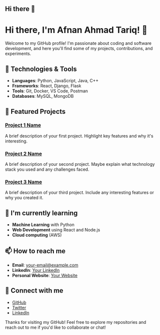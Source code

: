 ## Hi there 👋

<!--
**afnanahmadtariq/afnanahmadtariq** is a ✨ _special_ ✨ repository because its `README.md` (this file) appears on your GitHub profile.

Here are some ideas to get you started:

- 🔭 I’m currently working on ...
- 🌱 I’m currently learning ...
- 👯 I’m looking to collaborate on ...
- 🤔 I’m looking for help with ...
- 💬 Ask me about ...
- 📫 How to reach me: ...
- 😄 Pronouns: ...
- ⚡ Fun fact: ...
-->


# Hi there, I'm Afnan Ahmad Tariq! 👋

Welcome to my GitHub profile! I'm passionate about coding and software development, and here you'll find some of my projects, contributions, and experiments.

## 🔧 Technologies & Tools

- **Languages**: Python, JavaScript, Java, C++
- **Frameworks**: React, Django, Flask
- **Tools**: Git, Docker, VS Code, Postman
- **Databases**: MySQL, MongoDB

## 🚀 Featured Projects

### [Project 1 Name](link-to-project)
A brief description of your first project. Highlight key features and why it's interesting.

### [Project 2 Name](link-to-project)
A brief description of your second project. Maybe explain what technology stack you used and any challenges faced.

### [Project 3 Name](link-to-project)
A brief description of your third project. Include any interesting features or why you created it.

## 🌱 I'm currently learning

- **Machine Learning** with Python
- **Web Development** using React and Node.js
- **Cloud computing** (AWS)

## 📫 How to reach me

- **Email**: [your-email@example.com](mailto:your-email@example.com)
- **LinkedIn**: [Your LinkedIn](link-to-linkedin)
- **Personal Website**: [Your Website](link-to-website)

## 🔗 Connect with me

- [GitHub](https://github.com/[YourUsername])
- [Twitter](https://twitter.com/[YourUsername])
- [LinkedIn](https://linkedin.com/in/[YourLinkedIn])

Thanks for visiting my GitHub! Feel free to explore my repositories and reach out to me if you'd like to collaborate or chat!
